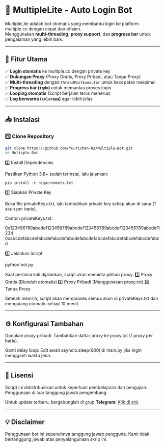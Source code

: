 # 🚀 MultipleLite - Auto Login Bot

MultipleLite adalah bot otomatis yang membantu login ke platform multiple.cc dengan cepat dan efisien.  
Menggunakan **multi-threading**, **proxy support**, dan **progress bar** untuk pengalaman yang lebih baik.

---

## 🌟 Fitur Utama
✅ **Login otomatis** ke multiple.cc dengan private key  
✅ **Dukungan Proxy** (Proxy Gratis, Proxy Pribadi, atau Tanpa Proxy)  
✅ **Multi-threading** dengan `ThreadPoolExecutor` untuk kecepatan maksimal  
✅ **Progress bar (`tqdm`)** untuk memantau proses login  
✅ **Looping otomatis** (Script berjalan terus menerus)  
✅ **Log berwarna (`colorama`)** agar lebih jelas  

---

## 📥 Instalasi

### **1️⃣ Clone Repository**
```bash
git clone https://github.com/Yuurichan-N3/Multiple-Bot.git
cd Multiple-Bot
```

2️⃣ Install Dependencies

Pastikan Python 3.8+ sudah terinstal, lalu jalankan:

```bahs
pip install -r requirements.txt
```

3️⃣ Siapkan Private Key

Buka file privateKeys.txt, lalu tambahkan private key setiap akun di sana (1 akun per baris).

Contoh privateKeys.txt:

0x123456789abcdef123456789abcdef123456789abcdef123456789abcdef1234
0xabcdefabcdefabcdefabcdefabcdefabcdefabcdefabcdefabcdefabcdefabcd

4️⃣ Jalankan Script

python bot.py

Saat pertama kali dijalankan, script akan meminta pilihan proxy:
1️⃣ Proxy Gratis (Diunduh otomatis)
2️⃣ Proxy Pribadi (Menggunakan proxy.txt)
3️⃣ Tanpa Proxy

Setelah memilih, script akan memproses semua akun di privateKeys.txt dan mengulang otomatis setiap 10 menit.


---

## ⚙️ Konfigurasi Tambahan

Gunakan proxy pribadi: Tambahkan daftar proxy ke proxy.txt (1 proxy per baris).

Ganti delay loop: Edit await asyncio.sleep(600) di main.py jika ingin mengganti waktu jeda.



---

## 📜 Lisensi  

Script ini didistribusikan untuk keperluan pembelajaran dan pengujian. Penggunaan di luar tanggung jawab pengembang.  

Untuk update terbaru, bergabunglah di grup **Telegram**: [Klik di sini](https://t.me/sentineldiscus).


---

## 💡 Disclaimer
Penggunaan bot ini sepenuhnya tanggung jawab pengguna. Kami tidak bertanggung jawab atas penyalahgunaan skrip ini.

